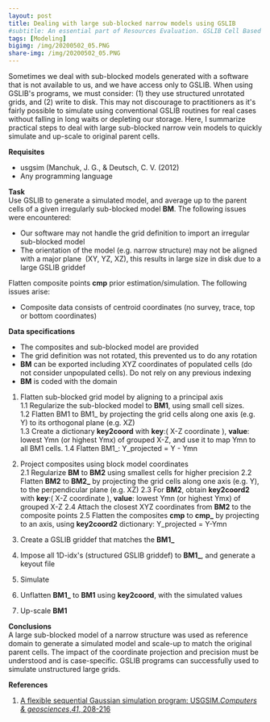```yaml
---
layout: post
title: Dealing with large sub-blocked narrow models using GSLIB
#subtitle: An essential part of Resources Evaluation. GSLIB Cell Based Method.
tags: [Modeling]
bigimg: /img/20200502_05.PNG
share-img: /img/20200502_05.PNG
---
```


Sometimes we deal with sub-blocked models generated with a software that is not available to us, and we have access only to GSLIB. When using GSLIB's programs, we must consider: (1) they use structured unrotated grids, and (2) write to disk. This may not discourage to practitioners as it's fairly possible to simulate using conventional GSLIB routines for real cases without falling in long waits or depleting our storage. Here, I summarize practical steps to deal with large sub-blocked narrow vein models to quickly simulate and up-scale to original parent cells. 

**Requisites**
- usgsim (Manchuk, J. G., & Deutsch, C. V. (2012)
- Any programming language

**Task**  
Use GSLIB to generate a simulated model, and average up to the parent cells of a given irregularly sub-blocked model **BM**. The following issues were encountered:
- Our software may not handle the grid definition to import an irregular sub-blocked model
- The orientation of the model (e.g. narrow structure) may not be aligned with a major plane  (XY, YZ, XZ), this results in large size in disk due to a large GSLIB griddef

Flatten composite points **cmp** prior estimation/simulation. The following issues arise:
- Composite data consists of centroid coordinates (no survey, trace, top or bottom coordinates)

**Data specifications**  
- The composites and sub-blocked model are provided
- The grid definition was not rotated, this prevented us to do any rotation
- **BM** can be exported including XYZ coordinates of populated cells (do not consider unpopulated cells). Do not rely on any previous indexing
- **BM** is coded with the domain

1. Flatten sub-blocked grid model by aligning to a principal axis  
	1.1 Regularize the sub-blocked model to **BM1**, using small cell sizes.  
	1.2 Flatten BM1 to BM1_ by projecting the grid cells along one axis (e.g. Y) to its orthogonal plane (e.g. XZ)  
	1.3 Create a dictionary **key2coord**  with **key**:( X-Z coordinate ), **value**: lowest  Ymn (or highest Ymx) of grouped X-Z, and use it to map Ymn to all BM1 cells. 
	1.4 Flatten BM1_:  Y_projected = Y - Ymn

2. Project composites using block model coordinates  
	2.1 Regularize **BM** to **BM2** using smallest cells for higher precision
	2.2 Flatten **BM2** to **BM2_**  by projecting the grid cells along one axis (e.g. Y), to the perpendicular plane (e.g. XZ)
	2.3 For **BM2**, obtain **key2coord2** with **key**:( X-Z coordinate ), **value**: lowest  Ymn (or highest Ymx) of grouped X-Z
	2.4 Attach the closest XYZ coordinates from **BM2** to the composite points
	2.5	Flatten the composites **cmp** to **cmp_**  by projecting to an axis, using **key2coord2** dictionary: Y_projected = Y-Ymn

3. Create a GSLIB griddef that matches the **BM1_**
4. Impose all 1D-idx's (structured GSLIB griddef) to **BM1_**, and generate a keyout file
5. Simulate 
6. Unflatten **BM1_**  to **BM1** using **key2coord**, with the simulated values
7. Up-scale **BM1** 

**Conclusions**  
A large sub-blocked model of a narrow structure was used as reference domain to generate a simulated model and scale-up to match the original parent cells. The impact of the coordinate projection and precision must be understood and is case-specific. GSLIB programs can successfully used to simulate unstructured large grids.

**References**  
1. [A flexible sequential Gaussian simulation program: USGSIM._Computers & geosciences_,_41_, 208-216](https://www.sciencedirect.com/science/article/abs/pii/S0098300411002755)
